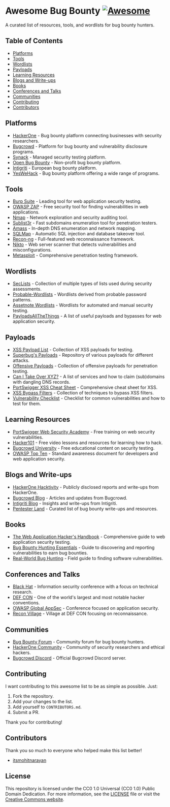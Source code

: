 # Awesome Bug Bounty [![Awesome](https://awesome.re/badge.svg)](https://awesome.re)
A curated list of resources, tools, and wordlists for bug bounty hunters.

## Table of Contents
- [Platforms](#platforms)
- [Tools](#tools)
- [Wordlists](#wordlists)
- [Payloads](#payloads)
- [Learning Resources](#learning-resources)
- [Blogs and Write-ups](#blogs-and-write-ups)
- [Books](#books)
- [Conferences and Talks](#conferences-and-talks)
- [Communities](#communities)
- [Contributing](#contributing)
- [Contributors](#contributors)

## Platforms
- [HackerOne](https://www.hackerone.com) - Bug bounty platform connecting businesses with security researchers.
- [Bugcrowd](https://www.bugcrowd.com) - Platform for bug bounty and vulnerability disclosure programs.
- [Synack](https://www.synack.com) - Managed security testing platform.
- [Open Bug Bounty](https://www.openbugbounty.org) - Non-profit bug bounty platform.
- [Intigriti](https://www.intigriti.com) - European bug bounty platform.
- [YesWeHack](https://www.yeswehack.com) - Bug bounty platform offering a wide range of programs.

## Tools
- [Burp Suite](https://portswigger.net/burp) - Leading tool for web application security testing.
- [OWASP ZAP](https://www.zaproxy.org) - Free security tool for finding vulnerabilities in web applications.
- [Nmap](https://nmap.org) - Network exploration and security auditing tool.
- [Sublist3r](https://github.com/aboul3la/Sublist3r) - Fast subdomains enumeration tool for penetration testers.
- [Amass](https://github.com/OWASP/Amass) - In-depth DNS enumeration and network mapping.
- [SQLMap](https://sqlmap.org) - Automatic SQL injection and database takeover tool.
- [Recon-ng](https://github.com/lanmaster53/recon-ng) - Full-featured web reconnaissance framework.
- [Nikto](https://cirt.net/Nikto2) - Web server scanner that detects vulnerabilities and misconfigurations.
- [Metasploit](https://www.metasploit.com) - Comprehensive penetration testing framework.

## Wordlists
- [SecLists](https://github.com/danielmiessler/SecLists) - Collection of multiple types of lists used during security assessments.
- [Probable-Wordlists](https://github.com/berzerk0/Probable-Wordlists) - Wordlists derived from probable password patterns.
- [Assetnote Wordlists](https://github.com/assetnote/wordlists) - Wordlists for automated and manual security testing.
- [PayloadsAllTheThings](https://github.com/swisskyrepo/PayloadsAllTheThings) - A list of useful payloads and bypasses for web application security.

## Payloads
- [XSS Payload List](https://github.com/payloadbox/xss-payload-list) - Collection of XSS payloads for testing.
- [Superbug's Payloads](https://github.com/xsuperbug/payloads) - Repository of various payloads for different attacks.
- [Offensive Payloads](https://github.com/InfoSecWarrior/Offensive-Payloads) - Collection of offensive payloads for penetration testing.
- [Can I Take Over XYZ?](https://github.com/EdOverflow/can-i-take-over-xyz) - A list of services and how to claim (sub)domains with dangling DNS records.
- [PortSwigger XSS Cheat Sheet](https://portswigger.net/web-security/cross-site-scripting/cheat-sheet) - Comprehensive cheat sheet for XSS.
- [XSS Bypass Filters](https://github.com/Edr4/XSS-Bypass-Filters) - Collection of techniques to bypass XSS filters.
- [Vulnerability Checklist](https://github.com/InfoSecExplorer/Vulnerability-Checklist) - Checklist for common vulnerabilities and how to test for them.

## Learning Resources
- [PortSwigger Web Security Academy](https://portswigger.net/web-security) - Free training on web security vulnerabilities.
- [Hacker101](https://www.hacker101.com) - Free video lessons and resources for learning how to hack.
- [Bugcrowd University](https://www.bugcrowd.com/hackers/bugcrowd-university) - Free educational content on security testing.
- [OWASP Top Ten](https://owasp.org/www-project-top-ten/) - Standard awareness document for developers and web application security.

## Blogs and Write-ups
- [HackerOne Hacktivity](https://hackerone.com/hacktivity) - Publicly disclosed reports and write-ups from HackerOne.
- [Bugcrowd Blog](https://www.bugcrowd.com/blog) - Articles and updates from Bugcrowd.
- [Intigriti Blog](https://blog.intigriti.com) - Insights and write-ups from Intigriti.
- [Pentester Land](https://pentester.land) - Curated list of bug bounty write-ups and resources.

## Books
- [The Web Application Hacker's Handbook](https://www.amazon.com/Web-Application-Hackers-Handbook-Exploiting/dp/1118026470) - Comprehensive guide to web application security testing.
- [Bug Bounty Hunting Essentials](https://www.amazon.com/Bug-Bounty-Hunting-Essentials-vulnerabilities/dp/178862689X) - Guide to discovering and reporting vulnerabilities to earn bug bounties.
- [Real-World Bug Hunting](https://www.amazon.com/Real-World-Bug-Hunting-Security-Researchers/dp/1593278616) - Field guide to finding software vulnerabilities.

## Conferences and Talks
- [Black Hat](https://www.blackhat.com) - Information security conference with a focus on technical research.
- [DEF CON](https://www.defcon.org) - One of the world's largest and most notable hacker conventions.
- [OWASP Global AppSec](https://owasp.org/conferences/) - Conference focused on application security.
- [Recon Village](https://reconvillage.org) - Village at DEF CON focusing on reconnaissance.

## Communities
- [Bug Bounty Forum](https://forum.bugbountyforum.com) - Community forum for bug bounty hunters.
- [HackerOne Community](https://community.hackerone.com) - Community of security researchers and ethical hackers.
- [Bugcrowd Discord](https://discord.com/invite/bugcrowd) - Official Bugcrowd Discord server.

## Contributing
I want contributing to this awesome list to be as simple as possible. Just:
1. Fork the repository.
2. Add your changes to the list.
3. Add yourself to `CONTRIBUTORS.md`.
4. Submit a PR.

Thank you for contributing!

## Contributors
Thank you so much to everyone who helped make this list better!

- [itsmohitnarayan](https://github.com/itsmohitnarayan/)

## License
This repository is licensed under the CC0 1.0 Universal (CC0 1.0) Public Domain Dedication. For more information, see the [LICENSE](LICENSE) file or visit the [Creative Commons website](https://creativecommons.org/publicdomain/zero/1.0/legalcode).

